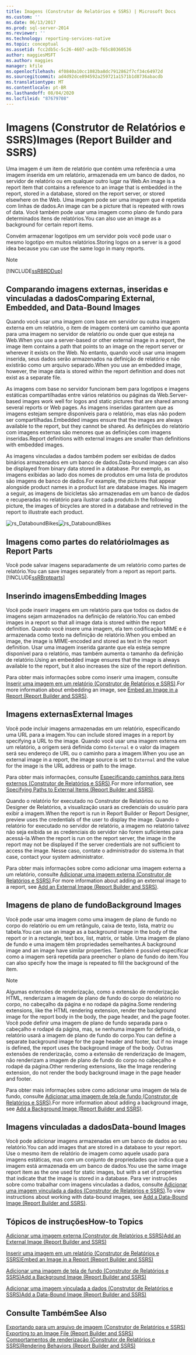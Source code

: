 ```yaml
---
title: Imagens (Construtor de Relatórios e SSRS) | Microsoft Docs
ms.custom: ''
ms.date: 06/13/2017
ms.prod: sql-server-2014
ms.reviewer: ''
ms.technology: reporting-services-native
ms.topic: conceptual
ms.assetid: fcc2db5c-5c26-4607-ae2b-f65c80360536
author: maggiesMSFT
ms.author: maggies
manager: kfile
ms.openlocfilehash: 4f0840a10cc1082ba8dc7912862f7cf34c64972d
ms.sourcegitcommit: ad4d92dce894592a259721a1571b1d8736abacdb
ms.translationtype: MT
ms.contentlocale: pt-BR
ms.lasthandoff: 08/04/2020
ms.locfileid: "87679708"
---
```

# <a name="images-report-builder-and-ssrs"></a><span data-ttu-id="bc02e-102">Imagens (Construtor de Relatórios e SSRS)</span><span class="sxs-lookup"><span data-stu-id="bc02e-102">Images (Report Builder and SSRS)</span></span>
  <span data-ttu-id="bc02e-103">Uma imagem é um item de relatório que contém uma referência a uma imagem inserida em um relatório, armazenada em um banco de dados, no servidor de relatório ou em qualquer outro lugar na Web.</span><span class="sxs-lookup"><span data-stu-id="bc02e-103">An image is a report item that contains a reference to an image that is embedded in the report, stored in a database, stored on the report server, or stored elsewhere on the Web.</span></span> <span data-ttu-id="bc02e-104">Uma imagem pode ser uma imagem que é repetida com linhas de dados.</span><span class="sxs-lookup"><span data-stu-id="bc02e-104">An image can be a picture that is repeated with rows of data.</span></span> <span data-ttu-id="bc02e-105">Você também pode usar uma imagem como plano de fundo para determinados itens de relatórios.</span><span class="sxs-lookup"><span data-stu-id="bc02e-105">You can also use an image as a background for certain report items.</span></span>  
  
 <span data-ttu-id="bc02e-106">Convém armazenar logotipos em um servidor pois você pode usar o mesmo logotipo em muitos relatórios.</span><span class="sxs-lookup"><span data-stu-id="bc02e-106">Storing logos on a server is a good idea because you can use the same logo in many reports.</span></span>  
  
> [!NOTE]  
>  [!INCLUDE[ssRBRDDup](../../includes/ssrbrddup-md.md)]  
  
##  <a name="comparing-external-embedded-and-data-bound-images"></a><a name="ComparingImages"></a> <span data-ttu-id="bc02e-107">Comparando imagens externas, inseridas e vinculadas a dados</span><span class="sxs-lookup"><span data-stu-id="bc02e-107">Comparing External, Embedded, and Data-Bound Images</span></span>  
 <span data-ttu-id="bc02e-108">Quando você usar uma imagem com base em servidor ou outra imagem externa em um relatório, o item de imagem conterá um caminho que aponta para uma imagem no servidor de relatório ou onde quer que esteja na Web.</span><span class="sxs-lookup"><span data-stu-id="bc02e-108">When you use a server-based or other external image in a report, the image item contains a path that points to an image on the report server or wherever it exists on the Web.</span></span> <span data-ttu-id="bc02e-109">No entanto, quando você usar uma imagem inserida, seus dados serão armazenados na definição de relatório e não existirão como um arquivo separado.</span><span class="sxs-lookup"><span data-stu-id="bc02e-109">When you use an embedded image, however, the image data is stored within the report definition and does not exist as a separate file.</span></span>  
  
 <span data-ttu-id="bc02e-110">As imagens com base no servidor funcionam bem para logotipos e imagens estáticas compartilhadas entre vários relatórios ou páginas da Web.</span><span class="sxs-lookup"><span data-stu-id="bc02e-110">Server-based images work well for logos and static pictures that are shared among several reports or Web pages.</span></span> <span data-ttu-id="bc02e-111">As imagens inseridas garantem que as imagens estejam sempre disponíveis para o relatório, mas elas não podem ser compartilhadas.</span><span class="sxs-lookup"><span data-stu-id="bc02e-111">Embedded images ensure that the images are always available to the report, but they cannot be shared.</span></span> <span data-ttu-id="bc02e-112">As definições do relatório com imagens externas são menores que as definições com imagens inseridas.</span><span class="sxs-lookup"><span data-stu-id="bc02e-112">Report definitions with external images are smaller than definitions with embedded images.</span></span>  
  
 <span data-ttu-id="bc02e-113">As imagens vinculadas a dados também podem ser exibidas de dados binários armazenados em um banco de dados.</span><span class="sxs-lookup"><span data-stu-id="bc02e-113">Data-bound images can also be displayed from binary data stored in a database.</span></span> <span data-ttu-id="bc02e-114">Por exemplo, as imagens exibidas ao lado dos nomes de produtos em uma lista de produtos são imagens de banco de dados.</span><span class="sxs-lookup"><span data-stu-id="bc02e-114">For example, the pictures that appear alongside product names in a product list are database images.</span></span> <span data-ttu-id="bc02e-115">Na imagem a seguir, as imagens de bicicletas são armazenadas em um banco de dados e recuperadas no relatório para ilustrar cada produto.</span><span class="sxs-lookup"><span data-stu-id="bc02e-115">In the following picture, the images of bicycles are stored in a database and retrieved in the report to illustrate each product.</span></span>  
  
 <span data-ttu-id="bc02e-116">![rs_DataboundBikes](../media/rs-databoundbikes.gif "rs_DataboundBikes")</span><span class="sxs-lookup"><span data-stu-id="bc02e-116">![rs_DataboundBikes](../media/rs-databoundbikes.gif "rs_DataboundBikes")</span></span>  
  

  
##  <a name="images-as-report-parts"></a><a name="ImagesReportParts"></a> <span data-ttu-id="bc02e-117">Imagens como partes do relatório</span><span class="sxs-lookup"><span data-stu-id="bc02e-117">Images as Report Parts</span></span>  
 <span data-ttu-id="bc02e-118">Você pode salvar imagens separadamente de um relatório como partes de relatório.</span><span class="sxs-lookup"><span data-stu-id="bc02e-118">You can save images separately from a report as report parts.</span></span> [!INCLUDE[ssRBrptparts](../../includes/ssrbrptparts-md.md)]  
  
 
  
##  <a name="embedding-images"></a><a name="EmbedImages"></a> <span data-ttu-id="bc02e-119">Inserindo imagens</span><span class="sxs-lookup"><span data-stu-id="bc02e-119">Embedding Images</span></span>  
 <span data-ttu-id="bc02e-120">Você pode inserir imagens em um relatório para que todos os dados de imagens sejam armazenados na definição de relatório.</span><span class="sxs-lookup"><span data-stu-id="bc02e-120">You can embed images in a report so that all image data is stored within the report definition.</span></span> <span data-ttu-id="bc02e-121">Quando você insere uma imagem, ela tem codificação MIME e é armazenada como texto na definição de relatório.</span><span class="sxs-lookup"><span data-stu-id="bc02e-121">When you embed an image, the image is MIME-encoded and stored as text in the report definition.</span></span> <span data-ttu-id="bc02e-122">Usar uma imagem inserida garante que ela esteja sempre disponível para o relatório, mas também aumenta o tamanho da definição de relatório.</span><span class="sxs-lookup"><span data-stu-id="bc02e-122">Using an embedded image ensures that the image is always available to the report, but it also increases the size of the report definition.</span></span>  
  
 <span data-ttu-id="bc02e-123">Para obter mais informações sobre como inserir uma imagem, consulte [Inserir uma imagem em um relatório &#40;Construtor de Relatórios e SSRS&#41;](embed-an-image-in-a-report-report-builder-and-ssrs.md).</span><span class="sxs-lookup"><span data-stu-id="bc02e-123">For more information about embedding an image, see [Embed an Image in a Report &#40;Report Builder and SSRS&#41;](embed-an-image-in-a-report-report-builder-and-ssrs.md).</span></span>  
  

  
##  <a name="external-images"></a><a name="ExternalImages"></a> <span data-ttu-id="bc02e-124">Imagens externas</span><span class="sxs-lookup"><span data-stu-id="bc02e-124">External Images</span></span>  
 <span data-ttu-id="bc02e-125">Você pode incluir imagens armazenadas em um relatório, especificando uma URL para a imagem.</span><span class="sxs-lookup"><span data-stu-id="bc02e-125">You can include stored images in a report by specifying a URL to the image.</span></span> <span data-ttu-id="bc02e-126">Quando você usar uma imagem externa em um relatório, a origem será definida como `External` e o valor da imagem será seu endereço de URL ou o caminho para a imagem.</span><span class="sxs-lookup"><span data-stu-id="bc02e-126">When you use an external image in a report, the image source is set to `External` and the value for the image is the URL address or path to the image.</span></span>  
  
 <span data-ttu-id="bc02e-127">Para obter mais informações, consulte [Especificando caminhos para itens externos &#40;Construtor de Relatórios e SSRS&#41;](specifying-paths-to-external-items-report-builder-and-ssrs.md).</span><span class="sxs-lookup"><span data-stu-id="bc02e-127">For more information, see [Specifying Paths to External Items &#40;Report Builder and SSRS&#41;](specifying-paths-to-external-items-report-builder-and-ssrs.md).</span></span>  
  
 <span data-ttu-id="bc02e-128">Quando o relatório for executado no Construtor de Relatórios ou no Designer de Relatórios, a visualização usará as credenciais do usuário para exibir a imagem.</span><span class="sxs-lookup"><span data-stu-id="bc02e-128">When the report is run in Report Builder or Report Designer, preview uses the credentials of the user to display the image.</span></span> <span data-ttu-id="bc02e-129">Quando o relatório for executado no servidor de relatório, a imagem no relatório talvez não seja exibida se as credenciais do servidor não forem suficientes para acessá-la.</span><span class="sxs-lookup"><span data-stu-id="bc02e-129">When the report is run on the report server, the image in the report may not be displayed if the server credentials are not sufficient to access the image.</span></span> <span data-ttu-id="bc02e-130">Nesse caso, contate o administrador do sistema.</span><span class="sxs-lookup"><span data-stu-id="bc02e-130">In that case, contact your system administrator.</span></span>  
  
 <span data-ttu-id="bc02e-131">Para obter mais informações sobre como adicionar uma imagem externa a um relatório, consulte [Adicionar uma imagem externa &#40;Construtor de Relatórios e SSRS&#41;](add-an-external-image-report-builder-and-ssrs.md).</span><span class="sxs-lookup"><span data-stu-id="bc02e-131">For more information about adding an external image to a report, see [Add an External Image &#40;Report Builder and SSRS&#41;](add-an-external-image-report-builder-and-ssrs.md).</span></span>  
  
 
  
##  <a name="background-images"></a><a name="BackgroundImages"></a> <span data-ttu-id="bc02e-132">Imagens de plano de fundo</span><span class="sxs-lookup"><span data-stu-id="bc02e-132">Background Images</span></span>  
 <span data-ttu-id="bc02e-133">Você pode usar uma imagem como uma imagem de plano de fundo no corpo do relatório ou em um retângulo, caixa de texto, lista, matriz ou tabela.</span><span class="sxs-lookup"><span data-stu-id="bc02e-133">You can use an image as a background image in the body of the report or in a rectangle, text box, list, matrix, or table.</span></span> <span data-ttu-id="bc02e-134">Uma imagem de plano de fundo e uma imagem têm propriedades semelhantes.</span><span class="sxs-lookup"><span data-stu-id="bc02e-134">A background image and an image have similar properties.</span></span> <span data-ttu-id="bc02e-135">Também é possível especificar como a imagem será repetida para preencher o plano de fundo do item.</span><span class="sxs-lookup"><span data-stu-id="bc02e-135">You can also specify how the image is repeated to fill the background of the item.</span></span>  
  
> [!NOTE]  
>  <span data-ttu-id="bc02e-136">Algumas extensões de renderização, como a extensão de renderização HTML, renderizam a imagem de plano de fundo do corpo do relatório no corpo, no cabeçalho da página e no rodapé da página.</span><span class="sxs-lookup"><span data-stu-id="bc02e-136">Some rendering extensions, like the HTML rendering extension, render the background image for the report body in the body, the page header, and the page footer.</span></span> <span data-ttu-id="bc02e-137">Você pode definir uma imagem de plano de fundo separada para o cabeçalho e rodapé da página, mas, se nenhuma imagem for definida, o relatório usará a imagem de plano de fundo do corpo.</span><span class="sxs-lookup"><span data-stu-id="bc02e-137">You can define a separate background image for the page header and footer, but if no image is defined, the report uses the background image of the body.</span></span> <span data-ttu-id="bc02e-138">Outras extensões de renderização, como a extensão de renderização de Imagem, não renderizam a imagem de plano de fundo do corpo no cabeçalho e rodapé da página.</span><span class="sxs-lookup"><span data-stu-id="bc02e-138">Other rendering extensions, like the Image rendering extension, do not render the body background image in the page header and footer.</span></span>  
  
 <span data-ttu-id="bc02e-139">Para obter mais informações sobre como adicionar uma imagem de tela de fundo, consulte [Adicionar uma imagem de tela de fundo &#40;Construtor de Relatórios e SSRS&#41;](add-a-background-image-report-builder-and-ssrs.md).</span><span class="sxs-lookup"><span data-stu-id="bc02e-139">For more information about adding a background image, see [Add a Background Image &#40;Report Builder and SSRS&#41;](add-a-background-image-report-builder-and-ssrs.md).</span></span>  
  
 
  
##  <a name="data-bound-images"></a><a name="DataboundImages"></a> <span data-ttu-id="bc02e-140">Imagens vinculadas a dados</span><span class="sxs-lookup"><span data-stu-id="bc02e-140">Data-bound Images</span></span>  
 <span data-ttu-id="bc02e-141">Você pode adicionar imagens armazenadas em um banco de dados ao seu relatório.</span><span class="sxs-lookup"><span data-stu-id="bc02e-141">You can add images that are stored in a database to your report.</span></span> <span data-ttu-id="bc02e-142">Use o mesmo item de relatório de imagem como aquele usado para imagens estáticas, mas com um conjunto de propriedades que indica que a imagem está armazenada em um banco de dados.</span><span class="sxs-lookup"><span data-stu-id="bc02e-142">You use the same image report item as the one used for static images, but with a set of properties that indicate that the image is stored in a database.</span></span> <span data-ttu-id="bc02e-143">Para ver instruções sobre como trabalhar com imagens vinculadas a dados, consulte [Adicionar uma imagem vinculada a dados &#40;Construtor de Relatórios e SSRS&#41;](add-a-data-bound-image-report-builder-and-ssrs.md).</span><span class="sxs-lookup"><span data-stu-id="bc02e-143">To view instructions about working with data-bound images, see [Add a Data-Bound Image &#40;Report Builder and SSRS&#41;](add-a-data-bound-image-report-builder-and-ssrs.md).</span></span>  
  

  
##  <a name="how-to-topics"></a><a name="HowTo"></a> <span data-ttu-id="bc02e-144">Tópicos de instruções</span><span class="sxs-lookup"><span data-stu-id="bc02e-144">How-to Topics</span></span>  
 [<span data-ttu-id="bc02e-145">Adicionar uma imagem externa &#40;Construtor de Relatórios e SSRS&#41;</span><span class="sxs-lookup"><span data-stu-id="bc02e-145">Add an External Image &#40;Report Builder and SSRS&#41;</span></span>](add-an-external-image-report-builder-and-ssrs.md)  
  
 [<span data-ttu-id="bc02e-146">Inserir uma imagem em um relatório &#40;Construtor de Relatórios e SSRS&#41;</span><span class="sxs-lookup"><span data-stu-id="bc02e-146">Embed an Image in a Report &#40;Report Builder and SSRS&#41;</span></span>](embed-an-image-in-a-report-report-builder-and-ssrs.md)  
  
 [<span data-ttu-id="bc02e-147">Adicionar uma imagem de tela de fundo &#40;Construtor de Relatórios e SSRS&#41;</span><span class="sxs-lookup"><span data-stu-id="bc02e-147">Add a Background Image &#40;Report Builder and SSRS&#41;</span></span>](add-a-background-image-report-builder-and-ssrs.md)  
  
 [<span data-ttu-id="bc02e-148">Adicionar uma imagem vinculada a dados &#40;Construtor de Relatórios e SSRS&#41;</span><span class="sxs-lookup"><span data-stu-id="bc02e-148">Add a Data-Bound Image &#40;Report Builder and SSRS&#41;</span></span>](add-a-data-bound-image-report-builder-and-ssrs.md)  
  
  
  
## <a name="see-also"></a><span data-ttu-id="bc02e-149">Consulte Também</span><span class="sxs-lookup"><span data-stu-id="bc02e-149">See Also</span></span>  
 <span data-ttu-id="bc02e-150">[Exportando para um arquivo de imagem &#40;Construtor de Relatórios e SSRS&#41;](../report-builder/exporting-to-an-image-file-report-builder-and-ssrs.md) </span><span class="sxs-lookup"><span data-stu-id="bc02e-150">[Exporting to an Image File &#40;Report Builder and SSRS&#41;](../report-builder/exporting-to-an-image-file-report-builder-and-ssrs.md) </span></span>  
 [<span data-ttu-id="bc02e-151">Comportamentos de renderização &#40;Construtor de Relatórios e SSRS&#41;</span><span class="sxs-lookup"><span data-stu-id="bc02e-151">Rendering Behaviors &#40;Report Builder  and SSRS&#41;</span></span>](rendering-behaviors-report-builder-and-ssrs.md)  
  
  
